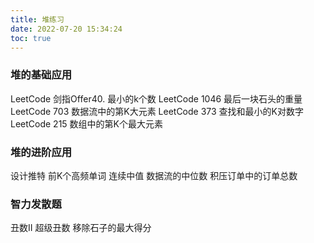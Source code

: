 ```yaml
---
title: 堆练习
date: 2022-07-20 15:34:24
toc: true
---
```


### 堆的基础应用
LeetCode 剑指Offer40. 最小的k个数
LeetCode 1046 最后一块石头的重量 
LeetCode 703 数据流中的第K大元素 
LeetCode 373 查找和最小的K对数字 
LeetCode 215 数组中的第K个最大元素

### 堆的进阶应用
设计推特 
前K个高频单词 
连续中值 
数据流的中位数 
积压订单中的订单总数

### 智力发散题
丑数II 
超级丑数 
移除石子的最大得分